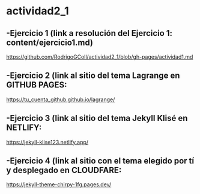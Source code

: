 # actividad2_1
## -Ejercicio 1 (link a resolución del Ejercicio 1: content/ejercicio1.md)

https://github.com/RodrigoGColl/actividad2_1/blob/gh-pages/actividad1.md

## -Ejercicio 2 (link al sitio del tema Lagrange en GITHUB PAGES:

https://tu_cuenta_github.github.io/lagrange/

## -Ejercicio 3 (link al sitio del tema Jekyll Klisé en NETLIFY:

https://jekyll-klise123.netlify.app/

## -Ejercicio 4 (link al sitio con el tema elegido por tí y desplegado en CLOUDFARE:

https://jekyll-theme-chirpy-1fg.pages.dev/



